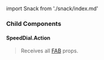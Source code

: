 import Snack from './snack/index.md'

<Snack />

<!-- Usage of SpeedDial.Action  -->

### Child Components

#### SpeedDial.Action

> Receives all [FAB](../../fab#props) props.
